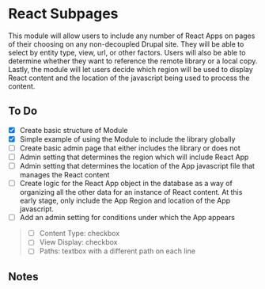 # React Subpages

This module will allow users to include any number of React Apps on pages of their choosing on any non-decoupled Drupal site. They will be able to select by entity type, view, url, or other factors. Users will also be able to determine whether they want to reference the remote library or a local copy. Lastly, the module will let users decide which region will be used to display React content and the location of the javascript being used to process the content.

## To Do

- [x] Create basic structure of Module
- [x] Simple example of using the Module to include the library globally
- [ ] Create basic admin page that either includes the library or does not
- [ ] Admin setting that determines the region which will include React App
- [ ] Admin setting that determines the location of the App javascript file that manages the React content
- [ ] Create logic for the React App object in the database as a way of organizing all the other data for an instance of React content. At this early stage, only include the App Region and location of the App javascript.
- [ ] Add an admin setting for conditions under which the App appears
> - [ ] Content Type: checkbox
> - [ ] View Display: checkbox
> - [ ] Paths: textbox with a different path on each line

## Notes
